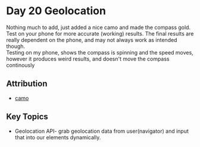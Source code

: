 # Day 20 Geolocation

Nothing much to add, just added a nice camo and made the compass gold. Test on your phone for more accurate (working) results. The final results are really dependent on the phone, and may not always work as intended though.   
Testing on my phone, shows the compass is spinning and the speed moves, however it produces weird results, and doesn't move the compass continously

## Attribution
* [camo](https://img.freepik.com/free-vector/army-camouflage-vector-seamless-pattern-texture-military-camouflage-repeats-seamless-army-design-vector-background_1142-15054.jpg?w=1380&t=st=1718507704~exp=1718508304~hmac=a95f40fc5c0c7c2958c8abcefdb1b830ef3f091b20a92468376e6c590dabb959)


## Key Topics
* Geolocation API- grab geolocation data from user(navigator) and input that into our elements dynamically. 
